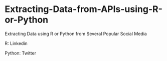 # Extracting-Data-from-APIs-using-R-or-Python
Extracting Data using R or Python from Several Popular Social Media

R:
Linkedin

Python:
Twitter
